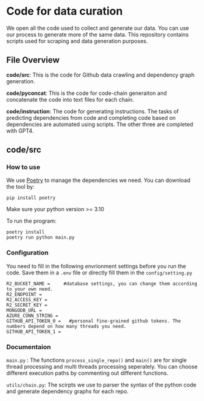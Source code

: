 # Code for data curation
We open all the code used to collect and generate our data. You can use our process to generate more of the same data.
This repository contains scripts used for scraping and data generation purposes.
## File Overview
**code/src**: This is the code for Github data crawling and dependency graph generation.

**code/pyconcat**: This is the code for code-chain generaiton and concatenate the code into text files for each chain.

**code/instruction**: The code for generating instructions. The tasks of predicting dependencies from code and completing code based on dependencies are automated using scripts. The other three are completed with GPT4.

## code/src

### How to use

We use [Poetry](https://github.com/python-poetry/poetry) to manage the dependencies we need.
You can download the tool by:
```
pip install poetry
```

Make sure your python version >= 3.10

To run the program:
```
poetry install
poetry run python main.py
```


### Configuration

You need to fill in the following envrionment settings before you run the code. Save them in a `.env` file or directly fill them in the `config/setting.py`

```
R2_BUCKET_NAME =     #database settings, you can change them according to your own need.
R2_ENDPOINT =
R2_ACCESS_KEY =
R2_SECRET_KEY =
MONGODB_URL =
AZURE_CONN_STRING =
GITHUB_API_TOKEN_0 =   #personal fine-grained github tokens. The numbers depend on how many threads you need.
GITHUB_API_TOKEN_1 = 
```
### Documentaion

`main.py` : The functions `process_single_repo()` and `main()` are for single thread processing and multi threads processing seperately. You can choose different execution paths by commenting out different functions.

`utils/chain.py`: The scirpts we use to parser the syntax of the python code and generate dependency graphs for each repo.





